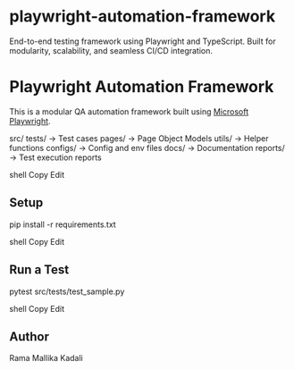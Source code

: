 # playwright-automation-framework
End-to-end testing framework using Playwright and TypeScript. Built for modularity, scalability, and seamless CI/CD integration.
# Playwright Automation Framework

This is a modular QA automation framework built using [Microsoft Playwright](https://playwright.dev/).

src/
tests/ → Test cases
pages/ → Page Object Models
utils/ → Helper functions
configs/ → Config and env files
docs/ → Documentation
reports/ → Test execution reports

shell
Copy
Edit

## Setup

pip install -r requirements.txt

shell
Copy
Edit

## Run a Test

pytest src/tests/test_sample.py

shell
Copy
Edit

## Author
Rama Mallika Kadali
